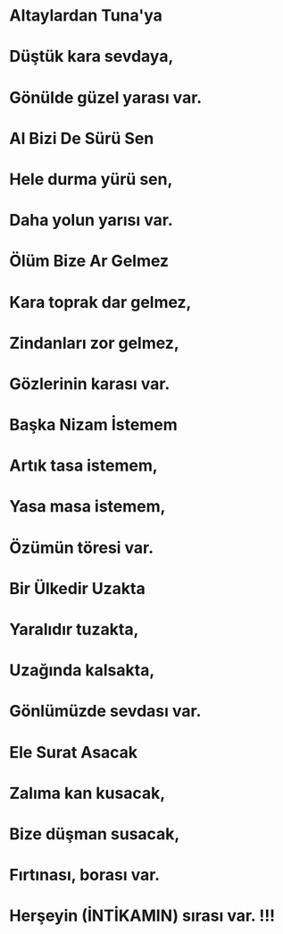 
# Altaylardan Tuna'ya
# Düştük kara sevdaya,
# Gönülde güzel yarası var.
# 
#
#
# Al Bizi De Sürü Sen
# Hele durma yürü sen,
# Daha yolun yarısı var.
# 
#
#
# Ölüm Bize Ar Gelmez
# Kara toprak dar gelmez,
# Zindanları zor gelmez,
# Gözlerinin karası var.
# 
#
#
# Başka Nizam İstemem
# Artık tasa istemem,
# Yasa masa istemem,
# Özümün töresi var.
# 
# 
#
# Bir Ülkedir Uzakta
# Yaralıdır tuzakta,
# Uzağında kalsakta,
# Gönlümüzde sevdası var.
# 
#
#
# Ele Surat Asacak
# Zalıma kan kusacak,
# Bize düşman susacak,
# Fırtınası, borası var.
# Herşeyin (İNTİKAMIN) sırası var. !!!

